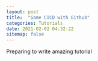 ```yaml
---
layout: post
title:  "Game CICD with Github"
categories: Tutorials
date: 2021-02-02 04:32:22
sitemap: false
---
```

Preparing to write amazing tutorial

